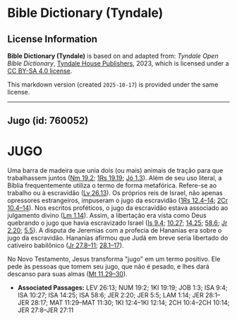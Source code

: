# Bible Dictionary (Tyndale)

## License Information

**Bible Dictionary (Tyndale)** is based on and adapted from: _Tyndale Open Bible Dictionary_, [Tyndale House Publishers](https://tyndaleopenresources.com/), 2023, which is licensed under a [CC BY-SA 4.0 license](https://creativecommons.org/licenses/by-sa/4.0/legalcode.en).

This markdown version (created `2025-10-17`) is provided under the same license.



--------------------------------

## Jugo (id: 760052)

JUGO
====

Uma barra de madeira que unia dois (ou mais) animais de tração para que trabalhassem juntos ([Nm 19\.2](https://ref.ly/Num19:2); [1Rs 19\.19](https://ref.ly/1Kgs19:19); [Jó 1\.3](https://ref.ly/Job1:3)). Além de seu uso literal, a Bíblia frequentemente utiliza o termo de forma metafórica. Refere\-se ao trabalho ou à escravidão ([Lv 26\.13](https://ref.ly/Lev26:13)). Os próprios reis de Israel, não apenas opressores estrangeiros, impuseram o jugo da escravidão ([1Rs 12\.4–14](https://ref.ly/1Kgs12:4-1Kgs12:14); [2Cr 10\.4–14](https://ref.ly/2Chr10:4-2Chr10:14)). Nos escritos proféticos, o jugo da escravidão estava associado ao julgamento divino ([Lm 1\.14](https://ref.ly/Lam1:14)). Assim, a libertação era vista como Deus quebrando o jugo que havia escravizado Israel ([Is 9\.4](https://ref.ly/Isa9:4); [10\.27](https://ref.ly/Isa10:27); [14\.25](https://ref.ly/Isa14:25); [58\.6](https://ref.ly/Isa58:6); [Jr 2\.20](https://ref.ly/Jer2:20); [5\.5](https://ref.ly/Jer5:5)). A disputa de Jeremias com a profecia de Hananias era sobre o jugo da escravidão. Hananias afirmou que Judá em breve seria libertado do cativeiro babilônico ([Jr 27\.8–11](https://ref.ly/Jer27:8-Jer27:11); [28\.1–17](https://ref.ly/Jer28:1-Jer28:17)).

No Novo Testamento, Jesus transforma "jugo" em um termo positivo. Ele pede às pessoas que tomem seu jugo, que não é pesado, e lhes dará descanso para suas almas ([Mt 11\.29–30](https://ref.ly/Matt11:29-Matt11:30)).

* **Associated Passages:** LEV 26:13; NUM 19:2; 1KI 19:19; JOB 1:3; ISA 9:4; ISA 10:27; ISA 14:25; ISA 58:6; JER 2:20; JER 5:5; LAM 1:14; JER 28:1–JER 28:17; MAT 11:29–MAT 11:30; 1KI 12:4–1KI 12:14; 2CH 10:4–2CH 10:14; JER 27:8–JER 27:11


